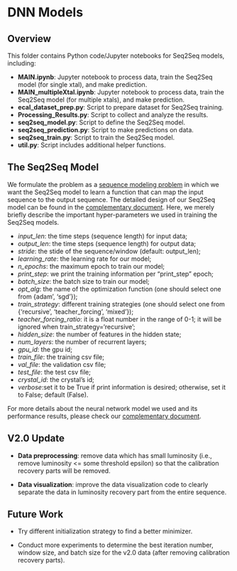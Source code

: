 # DNN Models

## Overview 

This folder contains Python code/Jupyter notebooks for Seq2Seq models, including:

- **MAIN.ipynb**: Jupyter notebook to process data, train the Seq2Seq model (for single xtal), and make prediction.
- **MAIN_multipleXtal.ipynb**: Jupyter notebook to process data, train the Seq2Seq model (for multiple xtals), and make prediction. 
- **ecal_dataset_prep.py**: Script to prepare dataset for Seq2Seq training.
- **Processing_Results.py**: Script to collect and analyze the results.
- **seq2seq_model.py**: Script to define the Seq2Seq model.     
- **seq2seq_prediction.py**: Script to make predictions on data. 
- **seq2seq_train.py**: Script to train the Seq2Seq model.
- **util.py**: Script includes additional helper functions.

## The Seq2Seq Model

We formulate the problem as a [sequence modeling problem](https://towardsdatascience.com/introduction-to-sequence-modeling-problems-665817b7e583) in which we want the Seq2Seq model to learn a function that can map the input sequence to the output sequence. The detailed design of our Seq2Seq model can be found in the [complementary document](https://github.com/FAIR-UMN/FAIR-UMN-ECAL). Here, we merely briefly describe the important hyper-parameters we used in training the Seq2Seq models. 

- *input_len*: the time steps (sequence length) for input data;
- *output_len*: the time steps (sequence length) for output data;
- *stride*: the stide of the sequence/window (default: output_len);
- *learning_rate*: the learning rate for our model;
- *n_epochs*: the maximum epoch to train our model;
- *print_step*: we print the training information per “print_step” epoch;
- *batch_size*: the batch size to train our model;
- *opt_alg*: the name of the optimization function (one should select one from {adam’, ‘sgd’});
- *train_strategy*: different training strategies (one should select one from {‘recursive’, ‘teacher_forcing’, ‘mixed’});
- *teacher_forcing_ratio*: it is a float number in the range of 0-1; it will be ignored when train_strategy=‘recursive’;
- *hidden_size*: the number of features in the hidden state;
- *num_layers*: the number of recurrent layers;
- *gpu_id*: the gpu id;
- *train_file*: the training csv file;
- *val_file*: the validation csv file;
- *test_file*: the test csv file;
- *crystal_id*: the crystal’s id;
- *verbose*:set it to be True if print information is desired; otherwise, set it to False; default (False).

For more details about the neural network model we used and its performance results, please check our [complementary document](https://github.com/FAIR-UMN/FAIR-UMN-ECAL).

## V2.0 Update

- **Data preprocessing**: remove data which has small luminosity (i.e., remove luminosity <= some threshold epsilon) so that the calibration recovery parts will be removed.

- **Data visualization**: improve the data visualization code to clearly separate the data in luminosity recovery part from the entire sequence.

## Future Work

- Try different initialization strategy to find a better minimizer.

- Conduct more experiments to determine the best iteration number, window size, and batch size for the v2.0 data (after removing calibration recovery parts).